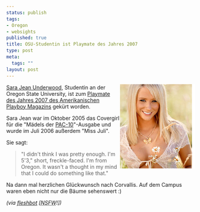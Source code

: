 ```yaml
--- 
status: publish
tags: 
- Oregon
- websights
published: true
title: OSU-Studentin ist Playmate des Jahres 2007
type: post
meta: 
  tags: ""
layout: post
---
```

<img src='/media/wp/2007/05/sarajean.jpg' alt='Sara Jean Underwood' class="alignright" align="right" /><a href="http://www.myspace.com/sarajeanunderwood">Sara Jean Underwood</a>, Studentin an der Oregon State University, ist zum <a href="http://playboy.com/playmates/features/playmate-of-the-year-2007/sara-jean-underwood.html">Playmate des Jahres 2007 des Amerikanischen Playboy Magazins</a> gekürt worden.

Sara Jean war im Oktober 2005 das Covergirl für die "Mädels der <a href="http://de.wikipedia.org/wiki/Pacific_Ten_Conference">PAC-10</a>"-Ausgabe und wurde im Juli 2006 außerdem "Miss Juli".

Sie sagt:

<blockquote>"I didn't think I was pretty enough. I'm 5'3," short, freckle-faced. I'm from Oregon. It wasn't a thought in my mind that I could do something like that."</blockquote>

Na dann mal herzlichen Glückwunsch nach Corvallis. Auf dem Campus waren eben nicht nur die Bäume sehenswert :)

<em>(via <a href="http://fleshbot.com/sex/playmate-of-the-year/sara-jean-underwood-makes-the-best-playmate-of-the-year-257739.php">fleshbot</a> [<abbr title="Not safe for work; nicht für den Arbeitsplatz geeignet">NSFW</abbr>!])</em>
